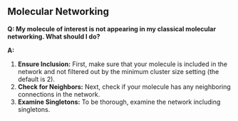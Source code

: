 ## Molecular Networking

**Q: My molecule of interest is not appearing in my classical molecular networking. What should I do?**

**A:**

1. **Ensure Inclusion:** First, make sure that your molecule is included in the network and not filtered out by the minimum cluster size setting (the default is 2).
2. **Check for Neighbors:** Next, check if your molecule has any neighboring connections in the network. 
3. **Examine Singletons:** To be thorough, examine the network including singletons.
